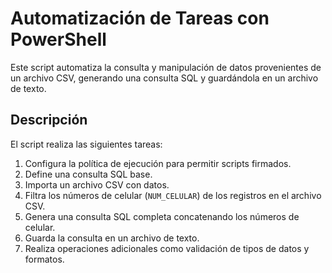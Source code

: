 # Automatización de Tareas con PowerShell

Este script automatiza la consulta y manipulación de datos provenientes de un archivo CSV, generando una consulta SQL y guardándola en un archivo de texto.

## Descripción

El script realiza las siguientes tareas:
1. Configura la política de ejecución para permitir scripts firmados.
2. Define una consulta SQL base.
3. Importa un archivo CSV con datos.
4. Filtra los números de celular (`NUM_CELULAR`) de los registros en el archivo CSV.
5. Genera una consulta SQL completa concatenando los números de celular.
6. Guarda la consulta en un archivo de texto.
7. Realiza operaciones adicionales como validación de tipos de datos y formatos.
